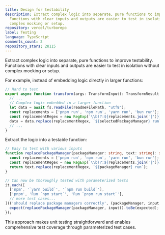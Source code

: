 ```yaml
---
title: Design for testability
description: Extract complex logic into separate, pure functions to improve testability.
  Functions with clear inputs and outputs are easier to test in isolation without
  complex mocking or setup.
repository: vercel/turborepo
label: Testing
language: TypeScript
comments_count: 2
repository_stars: 28115
---
```


Extract complex logic into separate, pure functions to improve testability. Functions with clear inputs and outputs are easier to test in isolation without complex mocking or setup.

For example, instead of embedding logic directly in larger functions:

```typescript
// Hard to test
export async function transform(args: TransformInput): TransformResult {
  // ...
  // Complex logic embedded in a larger function
  let data = await fs.readFile(readmeFilePath, "utf8");
  const replacements = ['pnpm run', 'npm run', 'yarn run', 'bun run'];
  const replacementRegex = new RegExp(`\\b(?:${replacements.join('|')})\\b`, 'g');
  data = data.replace(replacementRegex, `${selectedPackageManager} run`);
  // ...
}
```

Extract the logic into a testable function:

```typescript
// Easy to test with various inputs
function replacePackageManager(packageManager: string, text: string): string {
  const replacements = ['pnpm run', 'npm run', 'yarn run', 'bun run'];
  const replacementRegex = new RegExp(`\\b(?:${replacements.join('|')})\\b`, 'g');
  return text.replace(replacementRegex, `${packageManager} run`);
}

// Can now be thoroughly tested with parameterized tests
it.each([
  ['npm', '`yarn build`', '`npm run build`'],
  ['pnpm', 'Run `npm start`', 'Run `pnpm run start`'],
  // more test cases...
])('should replace package managers correctly', (packageManager, input, expected) => {
  expect(replacePackageManager(packageManager, input)).toBe(expected);
});
```

This approach makes unit testing straightforward and enables comprehensive test coverage through parameterized test cases.